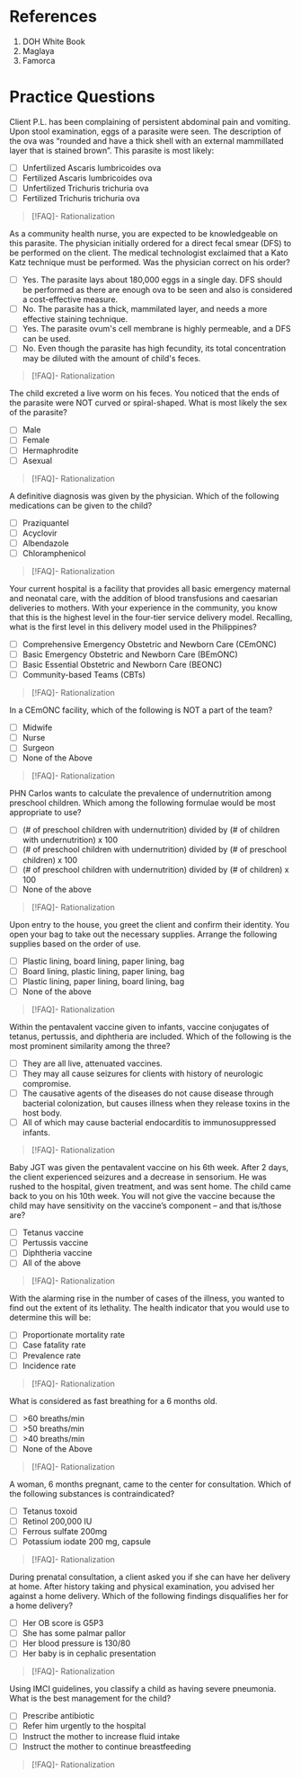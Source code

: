 # References
1. DOH White Book
2. Maglaya
3. Famorca
# Practice Questions
Client P.L. has been complaining of persistent abdominal pain and vomiting. Upon stool examination, eggs of a parasite were seen. The description of the ova was “rounded and have a thick shell with an external mammillated layer that is stained brown”. This parasite is most likely:
- [ ] Unfertilized Ascaris lumbricoides ova
- [ ] Fertilized Ascaris lumbricoides ova
- [ ] Unfertilized Trichuris trichuria ova
- [ ] Fertilized Trichuris trichuria ova
>[!FAQ]- Rationalization
>

As a community health nurse, you are expected to be knowledgeable on this parasite. The physician initially ordered for a direct fecal smear (DFS) to be performed on the client. The medical technologist exclaimed that a Kato Katz technique must be performed. Was the physician correct on his order?
- [ ] Yes. The parasite lays about 180,000 eggs in a single day. DFS should be performed as there are enough ova to be seen and also is considered a cost-effective measure.
- [ ] No. The parasite has a thick, mammilated layer, and needs a more effective staining technique.
- [ ] Yes. The parasite ovum's cell membrane is highly permeable, and a DFS can be used.
- [ ] No. Even though the parasite has high fecundity, its total concentration may be diluted with the amount of child's feces.
>[!FAQ]- Rationalization
>

The child excreted a live worm on his feces. You noticed that the ends of the parasite were NOT curved or spiral-shaped. What is most likely the sex of the parasite?
- [ ] Male
- [ ] Female
- [ ] Hermaphrodite
- [ ] Asexual
>[!FAQ]- Rationalization
>

A definitive diagnosis was given by the physician. Which of the following medications can be given to the child?
- [ ] Praziquantel
- [ ] Acyclovir
- [ ] Albendazole
- [ ] Chloramphenicol
>[!FAQ]- Rationalization
>

Your current hospital is a facility that provides all basic emergency maternal and neonatal care, with the addition of blood transfusions and caesarian deliveries to mothers. With your experience in the community, you know that this is the highest level in the four-tier service delivery model. Recalling, what is the first level in this delivery model used in the Philippines?
- [ ] Comprehensive Emergency Obstetric and Newborn Care (CEmONC)
- [ ] Basic Emergency Obstetric and Newborn Care (BEmONC)
- [ ] Basic Essential Obstetric and Newborn Care (BEONC)
- [ ] Community-based Teams (CBTs)
>[!FAQ]- Rationalization
>

In a CEmONC facility, which of the following is NOT a part of the team?
- [ ] Midwife
- [ ] Nurse
- [ ] Surgeon
- [ ] None of the Above
>[!FAQ]- Rationalization
>

PHN Carlos wants to calculate the prevalence of undernutrition among preschool children. Which among the following formulae would be most appropriate to use?
- [ ] (# of preschool children with undernutrition) divided by (# of children with undernutrition) x 100
- [ ] (# of preschool children with undernutrition) divided by (# of preschool children) x 100
- [ ] (# of preschool children with undernutrition) divided by (# of children) x 100
- [ ] None of the above
>[!FAQ]- Rationalization
>

Upon entry to the house, you greet the client and confirm their identity. You open your bag to take out the necessary supplies. Arrange the following supplies based on the order of use.
- [ ] Plastic lining, board lining, paper lining, bag
- [ ] Board lining, plastic lining, paper lining, bag
- [ ] Plastic lining, paper lining, board lining, bag
- [ ] None of the above
>[!FAQ]- Rationalization
>

Within the pentavalent vaccine given to infants, vaccine conjugates of tetanus, pertussis, and diphtheria are included. Which of the following is the most prominent similarity among the three?
- [ ] They are all live, attenuated vaccines.
- [ ] They may all cause seizures for clients with history of neurologic compromise.
- [ ] The causative agents of the diseases do not cause disease through bacterial colonization, but causes illness when they release toxins in the host body.
- [ ] All of which may cause bacterial endocarditis to immunosuppressed infants.
>[!FAQ]- Rationalization
>

Baby JGT was given the pentavalent vaccine on his 6th week. After 2 days, the client experienced seizures and a decrease in sensorium. He was rushed to the hospital, given treatment, and was sent home. The child came back to you on his 10th week. You will not give the vaccine because the child may have sensitivity on the vaccine’s component – and that is/those are?
- [ ] Tetanus vaccine
- [ ] Pertussis vaccine
- [ ] Diphtheria vaccine
- [ ] All of the above
>[!FAQ]- Rationalization
>

With the alarming rise in the number of cases of the illness, you wanted to find out the extent of its lethality. The health indicator that you would use to determine this will be:
- [ ] Proportionate mortality rate
- [ ] Case fatality rate
- [ ] Prevalence rate
- [ ] Incidence rate
>[!FAQ]- Rationalization
>

What is considered as fast breathing for a 6 months old.
- [ ] \>60 breaths/min
- [ ] \>50 breaths/min
- [ ] \>40 breaths/min
- [ ] None of the Above
>[!FAQ]- Rationalization
>

A woman, 6 months pregnant, came to the center for consultation. Which of the following substances is contraindicated?
- [ ] Tetanus toxoid
- [ ] Retinol 200,000 IU
- [ ] Ferrous sulfate 200mg
- [ ] Potassium iodate 200 mg, capsule
>[!FAQ]- Rationalization
>

During prenatal consultation, a client asked you if she can have her delivery at home. After history taking and physical examination, you advised her against a home delivery. Which of the following findings disqualifies her for a home delivery?
- [ ] Her OB score is G5P3
- [ ] She has some palmar pallor
- [ ] Her blood pressure is 130/80
- [ ] Her baby is in cephalic presentation
>[!FAQ]- Rationalization
>

Using IMCI guidelines, you classify a child as having severe pneumonia. What is the best management for the child?
- [ ] Prescribe antibiotic
- [ ] Refer him urgently to the hospital
- [ ] Instruct the mother to increase fluid intake
- [ ] Instruct the mother to continue breastfeeding
>[!FAQ]- Rationalization
>
